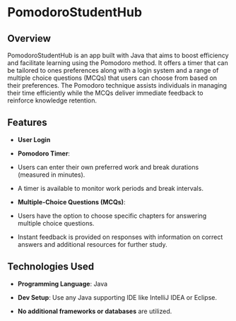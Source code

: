 # PomodoroStudentHub

## Overview

PomodoroStudentHub is an app built with Java that aims to boost efficiency and facilitate learning using the Pomodoro method. It offers a timer that can be tailored to ones preferences along with a login system and a range of multiple choice questions (MCQs) that users can choose from based on their preferences. The Pomodoro technique assists individuals in managing their time efficiently while the MCQs deliver immediate feedback to reinforce knowledge retention.

## Features

- **User Login**

- **Pomodoro Timer**:

- Users can enter their own preferred work and break durations (measured in minutes).
- A timer is available to monitor work periods and break intervals.

- **Multiple-Choice Questions (MCQs)**:

- Users have the option to choose specific chapters for answering multiple choice questions.
- Instant feedback is provided on responses with information on correct answers and additional resources for further study.

## Technologies Used

- **Programming Language**: Java

- **Dev Setup**: Use any Java supporting IDE like IntelliJ IDEA or Eclipse.
- **No additional frameworks or databases** are utilized.
